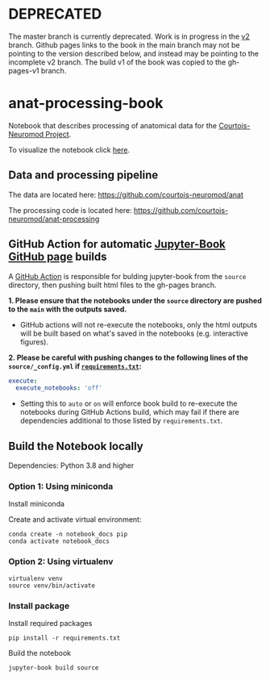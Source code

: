 # DEPRECATED 

The master branch is currently deprecated. Work is in progress in the [v2](https://github.com/courtois-neuromod/anat-processing-book/tree/v2) branch. Github pages links to the book in the main branch may not be pointing to the version described below, and instead may be pointing to the incomplete v2 branch. The build v1 of the book was copied to the gh-pages-v1 branch.

# anat-processing-book

Notebook that describes processing of anatomical data for the [Courtois-Neuromod Project](https://www.cneuromod.ca/). 

To visualize the notebook click [here](https://courtois-neuromod.github.io/anat-processing-book/).

## Data and processing pipeline

The data are located here: https://github.com/courtois-neuromod/anat

The processing code is located here: https://github.com/courtois-neuromod/anat-processing


## GitHub Action for automatic [Jupyter-Book GitHub page](https://courtois-neuromod.github.io/anat-processing-book/index.html) builds

A [GitHub Action](https://github.com/courtois-neuromod/anat-processing-book/blob/main/.github/workflows/main.yml) is responsible for bulding jupyter-book from the `source` directory, then pushing built html files to the gh-pages branch. 

**1. Please ensure that the notebooks under the `source` directory are pushed to the `main` with the outputs saved.**

* GitHub actions will not re-execute the notebooks, only the html outputs will be built based on what's saved in the notebooks (e.g. interactive figures). 

**2. Please be careful with pushing changes to the following lines of the `source/_config.yml` if [`requirements.txt`](https://github.com/courtois-neuromod/anat-processing-book/blob/main/requirements.txt):**

```yaml
execute:
  execute_notebooks: 'off'
```

* Setting this to `auto` or `on` will enforce book build to re-execute the notebooks during GitHub Actions build, which may fail if there are dependencies additional to those listed by `requirements.txt`. 

## Build the Notebook locally

Dependencies: Python 3.8 and higher


### Option 1: Using miniconda

Install miniconda

Create and activate virtual environment:
~~~
conda create -n notebook_docs pip
conda activate notebook_docs
~~~

### Option 2: Using virtualenv

~~~
virtualenv venv
source venv/bin/activate
~~~

### Install package

Install required packages
~~~
pip install -r requirements.txt
~~~

Build the notebook
~~~
jupyter-book build source
~~~

